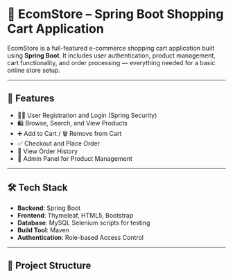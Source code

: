 # 🛒 EcomStore – Spring Boot Shopping Cart Application

EcomStore is a full-featured e-commerce shopping cart application built using **Spring Boot**. It includes user authentication, product management, cart functionality, and order processing — everything needed for a basic online store setup.

---

## 🚀 Features

- 🧑‍💼 User Registration and Login (Spring Security)
- 🛍️ Browse, Search, and View Products
- ➕ Add to Cart / 🗑 Remove from Cart
- ✅ Checkout and Place Order
- 🧾 View Order History
- 🧰 Admin Panel for Product Management

---

## 🛠️ Tech Stack

- **Backend**: Spring Boot
- **Frontend**: Thymeleaf, HTML5, Bootstrap
- **Database**: MySQL Selenium scripts for testing
- **Build Tool**: Maven
- **Authentication**: Role-based Access Control

---

## 📂 Project Structure

